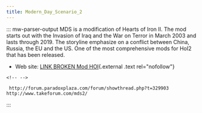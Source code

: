 ```yaml
---
title: Modern_Day_Scenario_2
---
```


::: mw-parser-output
MDS is a modification of Hearts of Iron II. The mod starts out with the
Invasion of Iraq and the War on Terror in March 2003 and lasts through 2019. The storyline emphasize on a conflict between China, Russia, the
EU and the US. One of the most comprehensive mods for HoI2 that has been
released.

- Web site: [LINK BROKEN Mod HOI](http://modhoi.com/){.external .text
  rel="nofollow"}

```{=html}
<!-- -->
```

     http://forum.paradoxplaza.com/forum/showthread.php?t=329903 http://www.takeforum.com/mds2/

:::
